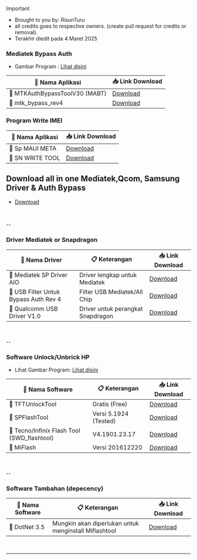 > [!IMPORTANT]
> - Brought to you by: RisunTuru
> - all credits goes to respective owners. (create pull request for credits or removal).
> - Terakhir diedit pada 4 Maret 2025
>

### Mediatek Bypass Auth
- Gambar Program : [Lihat disini](https://github.com/risunCode/SP_Aftersales_tool/releases/tag/Mediatek_BypassAuth)

| 🔧 Nama Aplikasi         | 📥 Link Download |
|--------------------------|------------------|
| 🛒 MTKAuthBypassToolV30 (MABT)   | [Download](https://github.com/risunCode/SP_Aftersales_tool/releases/download/Mediatek_BypassAuth/MTKAuthBypassToolV30.7z)             |
| 🛒 mtk_bypass_rev4         | [Download](https://github.com/risunCode/SP_Aftersales_tool/releases/download/Mediatek_BypassAuth/MCT_BypassV4_plus.zip)             |

### Program Write IMEI
| 🔧 Nama Aplikasi         | 📥 Link Download |
|--------------------------|------------------|
| 🔧 Sp MAUI META         |  [Download](https://androidmtk.com/download-sp-meta-tool) |
| 🔧 SN WRITE TOOL        |  [Download](https://androidmtk.com/download-sn-write-tool) |

## Download all in one Mediatek,Qcom, Samsung Driver & Auth Bypass
- [Download](https://github.com/risunCode/SP_Aftersales_tool/releases/download/Mediatek_Drivers/Driver_MTK_QCOM_Preloader.7z)
<br>

--
<br>

### Driver Mediatek or Snapdragon
| 🔧 Nama Driver                     | 📋 Keterangan                                  | 📥 Link Download |
|------------------------------------|------------------------------------------------|------------------|
| 🛒 Mediatek SP Driver AIO             | Driver lengkap untuk Mediatek                   | [Download](https://github.com/risunCode/SP_Aftersales_tool/releases/download/Mediatek_Drivers/Mediatek.SP.Driver.v5.1632.Setup.exe)             |
| 🛒 USB Filter Untuk Bypass Auth Rev 4 | Filter USB Mediatek/All Chip        | [Download](https://github.com/risunCode/SP_Aftersales_tool/releases/download/Mediatek_Drivers/libusb-win32-devel-filter-1.2.6.0.exe)             |
| 🛒 Qualcomm USB Driver V1.0           | Driver untuk perangkat Snapdragon              |  [Download](https://github.com/risunCode/SP_Aftersales_tool/releases/download/Qualcomm_samsung_USB_Driver/Qualcomm_USB_Driver_V1.0.exe)             |
<br>

--
<br>

### Software Unlock/Unbrick HP
- Lihat Gambar Program: [Lihat disini](https://github.com/risunCode/SP_Aftersales_tool/releases/tag/FlashTool_Android)

| 📱 Nama Software       | 📋 Keterangan           | 📥 Link Download |
|------------------------|-------------------------|------------------|
| 🛒 TFTUnlockTool          | Gratis (Free)           | [Download](https://github.com/risunCode/SP_Aftersales_tool/releases/download/FlashTool_Android/TFTUnlock-2024-v6.1.1.1.zip)             |
| 🛒 SPFlashTool            | Versi 5.1924 (Tested)   | [Download](https://github.com/risunCode/SP_Aftersales_tool/releases/download/FlashTool_Android/SP_Flash_Tool_v5.1924_Win.rar)             |
| 🛒 Tecno/Infinix Flash Tool (SWD_flashtool)      | V4.1901.23.17           | [Download](https://github.com/risunCode/SP_Aftersales_tool/releases/download/FlashTool_Android/Tecno.Flash.Tool.V4.1901.23.17-fidetec.com.rar)             |
| 🛒 MiFlash                | Versi 201612220         | [Download](https://github.com/risunCode/SP_Aftersales_tool/releases/download/FlashTool_Android/SERING.DIPAKAI._MiFlash_201612220.msi)             |
<br>

--
<br>

### Software Tambahan (depecency)
| 📱 Nama Software       | 📋 Keterangan           | 📥 Link Download |
|------------------------|-------------------------|------------------|
| 🛒 DotNet 3.5          | Mungkin akan diperlukan untuk menginstall Miflashtool           |  [Download](https://github.com/abbodi1406/dotNetFx35W10/releases/download/v0.20.01/dotNetFx35_WX_9_x86_x64.zip)            |
<br>

---
<br>
